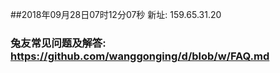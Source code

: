 ##2018年09月28日07时12分07秒 新址: 159.65.31.20
### 兔友常见问题及解答: https://github.com/wanggonging/d/blob/w/FAQ.md
